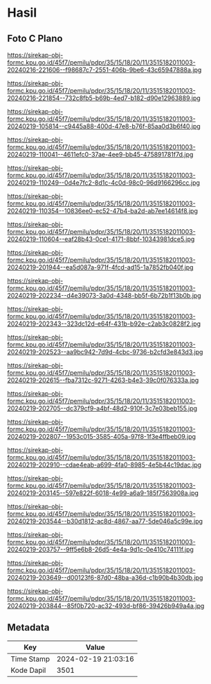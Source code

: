 # Hasil

## Foto C Plano

https://sirekap-obj-formc.kpu.go.id/45f7/pemilu/pdpr/35/15/18/20/11/3515182011003-20240216-221606--f98687c7-2551-406b-9be6-43c65947888a.jpg

https://sirekap-obj-formc.kpu.go.id/45f7/pemilu/pdpr/35/15/18/20/11/3515182011003-20240216-221854--732c8fb5-b69b-4ed7-b182-d90e12963889.jpg

https://sirekap-obj-formc.kpu.go.id/45f7/pemilu/pdpr/35/15/18/20/11/3515182011003-20240219-105814--c9445a88-400d-47e8-b76f-85aa0d3b6f40.jpg

https://sirekap-obj-formc.kpu.go.id/45f7/pemilu/pdpr/35/15/18/20/11/3515182011003-20240219-110041--4611efc0-37ae-4ee9-bb45-475891781f7d.jpg

https://sirekap-obj-formc.kpu.go.id/45f7/pemilu/pdpr/35/15/18/20/11/3515182011003-20240219-110249--0d4e7fc2-8d1c-4c0d-98c0-96d9166296cc.jpg

https://sirekap-obj-formc.kpu.go.id/45f7/pemilu/pdpr/35/15/18/20/11/3515182011003-20240219-110354--10836ee0-ec52-47b4-ba2d-ab7ee14614f8.jpg

https://sirekap-obj-formc.kpu.go.id/45f7/pemilu/pdpr/35/15/18/20/11/3515182011003-20240219-110604--eaf28b43-0ce1-4171-8bbf-10343981dce5.jpg

https://sirekap-obj-formc.kpu.go.id/45f7/pemilu/pdpr/35/15/18/20/11/3515182011003-20240219-201944--ea5d087a-971f-4fcd-ad15-1a7852fb040f.jpg

https://sirekap-obj-formc.kpu.go.id/45f7/pemilu/pdpr/35/15/18/20/11/3515182011003-20240219-202234--d4e39073-3a0d-4348-bb5f-6b72b1f13b0b.jpg

https://sirekap-obj-formc.kpu.go.id/45f7/pemilu/pdpr/35/15/18/20/11/3515182011003-20240219-202343--323dc12d-e64f-431b-b92e-c2ab3c0828f2.jpg

https://sirekap-obj-formc.kpu.go.id/45f7/pemilu/pdpr/35/15/18/20/11/3515182011003-20240219-202523--aa9bc942-7d9d-4cbc-9736-b2cfd3e843d3.jpg

https://sirekap-obj-formc.kpu.go.id/45f7/pemilu/pdpr/35/15/18/20/11/3515182011003-20240219-202615--fba7312c-9271-4263-b4e3-39c0f076333a.jpg

https://sirekap-obj-formc.kpu.go.id/45f7/pemilu/pdpr/35/15/18/20/11/3515182011003-20240219-202705--dc379cf9-a4bf-48d2-910f-3c7e03beb155.jpg

https://sirekap-obj-formc.kpu.go.id/45f7/pemilu/pdpr/35/15/18/20/11/3515182011003-20240219-202807--1953c015-3585-405a-97f8-1f3e4ffbeb09.jpg

https://sirekap-obj-formc.kpu.go.id/45f7/pemilu/pdpr/35/15/18/20/11/3515182011003-20240219-202910--cdae4eab-a699-4fa0-8985-4e5b44c19dac.jpg

https://sirekap-obj-formc.kpu.go.id/45f7/pemilu/pdpr/35/15/18/20/11/3515182011003-20240219-203145--597e822f-6018-4e99-a6a9-185f7563908a.jpg

https://sirekap-obj-formc.kpu.go.id/45f7/pemilu/pdpr/35/15/18/20/11/3515182011003-20240219-203544--b30d1812-ac8d-4867-aa77-5de046a5c99e.jpg

https://sirekap-obj-formc.kpu.go.id/45f7/pemilu/pdpr/35/15/18/20/11/3515182011003-20240219-203757--9ff5e6b8-26d5-4e4a-9d1c-0e410c74111f.jpg

https://sirekap-obj-formc.kpu.go.id/45f7/pemilu/pdpr/35/15/18/20/11/3515182011003-20240219-203649--d00123f6-87d0-48ba-a36d-c1b90b4b30db.jpg

https://sirekap-obj-formc.kpu.go.id/45f7/pemilu/pdpr/35/15/18/20/11/3515182011003-20240219-203844--85f0b720-ac32-493d-bf86-39426b949a4a.jpg


## Metadata

| Key        | Value               |
| ---------- | ------------------- |
| Time Stamp | 2024-02-19 21:03:16 |
| Kode Dapil | 3501                |



